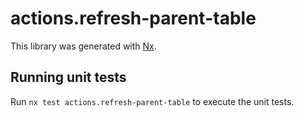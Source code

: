 # actions.refresh-parent-table

This library was generated with [Nx](https://nx.dev).

## Running unit tests

Run `nx test actions.refresh-parent-table` to execute the unit tests.
